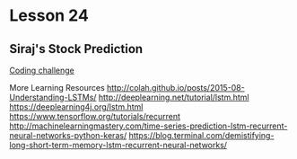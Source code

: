 # Lesson 24

## Siraj's Stock Prediction

[Coding challenge](https://github.com/llSourcell/How-to-Predict-Stock-Prices-Easily-Demo)

More Learning Resources
http://colah.github.io/posts/2015-08-Understanding-LSTMs/ http://deeplearning.net/tutorial/lstm.html https://deeplearning4j.org/lstm.html https://www.tensorflow.org/tutorials/recurrent http://machinelearningmastery.com/time-series-prediction-lstm-recurrent-neural-networks-python-keras/ https://blog.terminal.com/demistifying-long-short-term-memory-lstm-recurrent-neural-networks/

